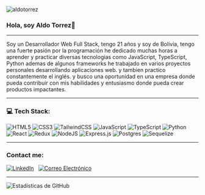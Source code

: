 <p align="left"> <img src="https://komarev.com/ghpvc/?username=aldotorrez&label=Profile%20views&color=0e75b6&style=flat" alt="aldotorrez" /> </p>

### Hola, soy Aldo Torrez👋 

---

Soy un Desarrollador Web Full Stack, tengo 21 años y soy de Bolivia, tengo una fuerte pasión por la programación he dedicado muchas horas a aprender y practicar diversas tecnologias como JavaScript, TypeScript, Python ademas de algunos frameworks he trabajado en varios proyectos personales desarrollando aplicaciones web.
y tambien practico constantemente el inglés.
y busco una oportunidad en una empresa donde pueda contribuir con mis habilidades y entusiasmo donde pueda crear productos impactantes.

---

### 💻 Tech Stack:
![HTML5](https://img.shields.io/badge/html5-%23E34F26.svg?style=for-the-badge&logo=html5&logoColor=white)
![CSS3](https://img.shields.io/badge/css3-%231572B6.svg?style=for-the-badge&logo=css3&logoColor=white) 
![TailwindCSS](https://img.shields.io/badge/tailwindcss-%2338B2AC.svg?style=for-the-badge&logo=tailwind-css&logoColor=white) 
![JavaScript](https://img.shields.io/badge/javascript-%23323330.svg?style=for-the-badge&logo=javascript&logoColor=%23F7DF1E) 
![TypeScript](https://img.shields.io/badge/typescript-%23007ACC.svg?style=for-the-badge&logo=typescript&logoColor=white) 
![Python](https://img.shields.io/badge/python-3670A0?style=for-the-badge&logo=python&logoColor=ffdd54) 
![React](https://img.shields.io/badge/react-%2320232a.svg?style=for-the-badge&logo=react&logoColor=%2361DAFB) 
![Redux](https://img.shields.io/badge/redux-%23593d88.svg?style=for-the-badge&logo=redux&logoColor=white) 
![NodeJS](https://img.shields.io/badge/node.js-6DA55F?style=for-the-badge&logo=node.js&logoColor=white) 
![Express.js](https://img.shields.io/badge/express.js-%23404d59.svg?style=for-the-badge&logo=express&logoColor=%2361DAFB) 
![Postgres](https://img.shields.io/badge/postgres-%23316192.svg?style=for-the-badge&logo=postgresql&logoColor=white) 
![Sequelize](https://img.shields.io/badge/Sequelize-52B0E7?style=for-the-badge&logo=Sequelize&logoColor=white) 

---

<div align="left">
  
### Contact me:
  
[![LinkedIn](https://img.shields.io/badge/LinkedIn-¡Conéctate%20con%20migo!-blue?style=for-the-badge&logo=linkedin)](https://www.linkedin.com/in/aldo-torrez/) &nbsp; 
[![Correo Electrónico](https://img.shields.io/badge/Correo-Escríbeme%20aquí!-red?style=for-the-badge&logo=gmail)](mailto:adlotorrez91@gmail.com)

</div>

---

![Estadísticas de GitHub](https://github-readme-stats.vercel.app/api?username=AldoTorrez&show_icons=true&count_private=true&hide=contribs&theme=black)
